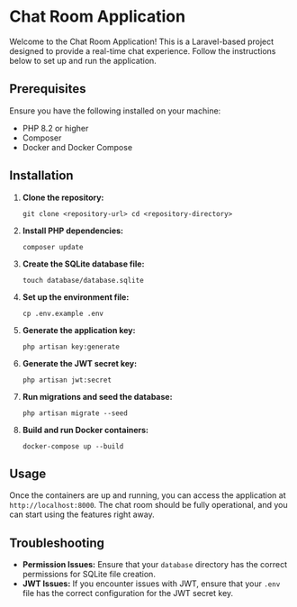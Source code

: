 # Chat Room Application

Welcome to the Chat Room Application! This is a Laravel-based project designed to provide a real-time chat experience. Follow the instructions below to set up and run the application.

## Prerequisites

Ensure you have the following installed on your machine:

- PHP 8.2 or higher
- Composer
- Docker and Docker Compose

## Installation

1. **Clone the repository:**

   ``
   git clone <repository-url>
   cd <repository-directory>
   ``

2. **Install PHP dependencies:**

   ``
   composer update
   ``

3. **Create the SQLite database file:**

   ``
   touch database/database.sqlite
   ``

4. **Set up the environment file:**

   ``
   cp .env.example .env
   ``

5. **Generate the application key:**

   ``
   php artisan key:generate
   ``

6. **Generate the JWT secret key:**

   ``
   php artisan jwt:secret
   ``

7. **Run migrations and seed the database:**

   ``
   php artisan migrate --seed
   ``

8. **Build and run Docker containers:**

   ``
   docker-compose up --build
   ``

## Usage

Once the containers are up and running, you can access the application at `http://localhost:8000`. The chat room should be fully operational, and you can start using the features right away.

## Troubleshooting

- **Permission Issues:** Ensure that your `database` directory has the correct permissions for SQLite file creation.
- **JWT Issues:** If you encounter issues with JWT, ensure that your `.env` file has the correct configuration for the JWT secret key.

